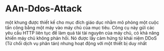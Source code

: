 # AAn-Ddos-Attack
 một khung được thiết kế cho mục đích giáo dục nhằm mô phỏng một cuộc tấn công bằng một máy vào máy chủ của mục tiêu. Công cụ này gửi các yêu cầu HTTP liên tục để làm quá tải tài nguyên của máy chủ, có khả năng khiến máy chủ không phản hồi. Nó được lấy cảm hứng từ khái niệm DDoS (Từ chối dịch vụ phân tán) nhưng hoạt động với một thiết bị duy nhất
